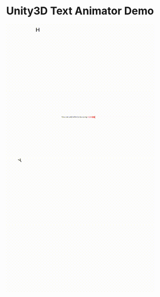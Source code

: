 # Unity3D Text Animator Demo

![demo](Demos/textanimator1.gif)
![demo](Demos/textanimator2.gif)
![demo](Demos/textanimator3.gif)
![demo](Demos/textanimator4.gif)
